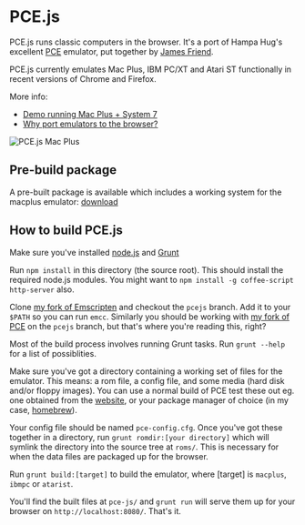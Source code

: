 # PCE.js

PCE.js runs classic computers in the browser. It's a port of Hampa Hug's excellent [PCE](http://www.hampa.ch/pce/) emulator, put together by [James Friend](http://jamesfriend.com.au/).

PCE.js currently emulates Mac Plus, IBM PC/XT and Atari ST functionally in recent versions of Chrome and Firefox.

More info: 

- [Demo running Mac Plus + System 7](http://jamesfriend.com.au/pce-js/) 
- [Why port emulators to the browser?](http://jamesfriend.com.au/why-port-emulators-browser)

![PCE.js Mac Plus](http://jamesfriend.com.au/sites/default/files/pcejs.png)

## Pre-build package

A pre-built package is available which includes a working system for the macplus emulator: [download](http://jamesfriend.com.au/pce-js/dist/pcejs-mac.zip)

## How to build PCE.js

Make sure you've installed [node.js](http://nodejs.org/download/) and [Grunt](http://gruntjs.com/getting-started)

Run `npm install` in this directory (the source root). This should install the 
required node.js modules. You might want to `npm install -g coffee-script http-server` also.

Clone [my fork of Emscripten](https://github.com/jsdf/emscripten) and checkout 
the `pcejs` branch. Add it to your `$PATH` so you can run `emcc`. Similarly you 
should be working with [my fork of PCE](https://github.com/jsdf/pce) on the 
`pcejs` branch, but that's where you're reading this, right?

Most of the build process involves running Grunt tasks. Run `grunt --help` for a 
list of possiblities.

Make sure you've got a directory containing a working set of files for the emulator.
This means: a rom file, a config file, and some media (hard disk and/or floppy images).
You can use a normal build of PCE test these out eg. one obtained from the 
[website](http://www.hampa.ch/pce/download.html), or your package manager of 
choice (in my case, [homebrew](http://brew.sh/)). 

Your config file should be named `pce-config.cfg`. Once you've got these together 
in a directory, run `grunt romdir:[your directory]` which will symlink the 
directory into the source tree at `roms/`. This is necessary for when the data 
files are packaged up for the browser.

Run `grunt build:[target]` to build the emulator, where [target] is `macplus`, 
`ibmpc` or `atarist`.

You'll find the built files at `pce-js/` and `grunt run` will serve them up for 
your browser on `http://localhost:8080/`. That's it.

